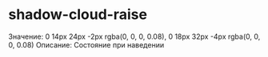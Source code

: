 # shadow-cloud-raise

Значение: 0 14px 24px -2px rgba(0, 0, 0, 0.08), 0 18px 32px -4px rgba(0, 0, 0, 0.08)
Описание: Состояние при наведении